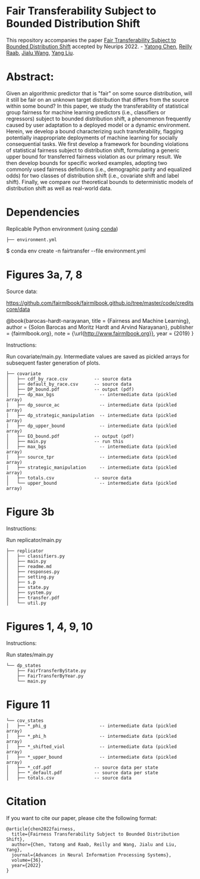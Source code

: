 # Fair Transferability Subject to Bounded Distribution Shift

This repository accompanies the paper [Fair Transferability Subject to Bounded Distribution Shift](https://arxiv.org/abs/2206.00129) accepted by Neurips 2022. - [Yatong Chen](https://github.com/YatongChen/), [Reilly Raab](https://reillyraab.com/), [Jialu Wang](https://people.ucsc.edu/~jwang470/), [Yang Liu](http://www.yliuu.com/).

# Abstract: 
Given an algorithmic predictor that is "fair" on some source distribution, will it still be fair on an unknown target distribution that differs from the source within some bound? In this paper, we study the transferability of statistical group fairness for machine learning predictors (i.e., classifiers or regressors) subject to bounded distribution shift, a phenomenon frequently caused by user adaptation to a deployed model or a dynamic environment. Herein, we develop a bound characterizing such transferability, flagging potentially inappropriate deployments of machine learning for socially consequential tasks. We first develop a framework for bounding violations of statistical fairness subject to distribution shift, formulating a generic upper bound for transferred fairness violation as our primary result. We then develop bounds for specific worked examples, adopting two commonly used fairness definitions (i.e., demographic parity and equalized odds) for two classes of distribution shift (i.e., covariate shift and label shift). Finally, we compare our theoretical bounds to deterministic models of distribution shift as well as real-world data.

# Dependencies

Replicable Python environment
(using [conda](https://docs.conda.io/en/latest/miniconda.html))

```
├── environment.yml
```

$ conda env create -n fairtransfer --file environment.yml

# Figures 3a, 7, 8

Source data:

https://github.com/fairmlbook/fairmlbook.github.io/tree/master/code/creditscore/data

@book{barocas-hardt-narayanan,
  title = {Fairness and Machine Learning},
  author = {Solon Barocas and Moritz Hardt and Arvind Narayanan},
  publisher = {fairmlbook.org},
  note = {\url{http://www.fairmlbook.org}},
  year = {2019}
}

Instructions:

Run covariate/main.py. Intermediate values are saved as pickled arrays
for subsequent faster generation of plots.

```
├── covariate
│   ├── cdf_by_race.csv          -- source data
│   ├── default_by_race.csv      -- source data
│   ├── DP_bound.pdf             -- output (pdf)
│   ├── dp_max_bgs                 -- intermediate data (pickled array)
│   ├── dp_source_ac               -- intermediate data (pickled array)
│   ├── dp_strategic_manipulation  -- intermediate data (pickled array)
│   ├── dp_upper_bound             -- intermediate data (pickled array)
│   ├── EO_bound.pdf             -- output (pdf)
│   ├── main.py                  -- run this
│   ├── max_bgs                    -- intermediate data (pickled array)
│   ├── source_tpr                 -- intermediate data (pickled array)
│   ├── strategic_manipulation     -- intermediate data (pickled array)
│   ├── totals.csv               -- source data
│   └── upper_bound                -- intermediate data (pickled array)
```

# Figure 3b

Instructions:

Run replicator/main.py

```
├── replicator
│   ├── classifiers.py
│   ├── main.py
│   ├── readme.md
│   ├── responses.py
│   ├── setting.py
│   ├── s.p
│   ├── state.py
│   ├── system.py
│   ├── transfer.pdf
│   └── util.py
```

# Figures 1, 4, 9, 10

Instructions:

Run states/main.py

```
└── dp_states
    ├── FairTransferByState.py
    ├── FairTransferByYear.py
    └── main.py
```


# Figure 11

```
└── cov_states
│   ├── *_phi_g                    -- intermediate data (pickled array)
│   ├── *_phi_h                    -- intermediate data (pickled array)
│   ├── *_shifted_viol             -- intermediate data (pickled array)
│   ├── *_upper_bound              -- intermediate data (pickled array)
│   ├── *_cdf.pdf                -- source data per state
│   ├── *_default.pdf            -- source data per state
│   ├── totals.csv               -- source data
```
# Citation

If you want to cite our paper, please cite the following format:

```
@article{chen2022fairness,
  title={Fairness Transferability Subject to Bounded Distribution Shift},
  author={Chen, Yatong and Raab, Reilly and Wang, Jialu and Liu, Yang},
  journal={Advances in Neural Information Processing Systems},
  volume={36},
  year={2022}
}
```
